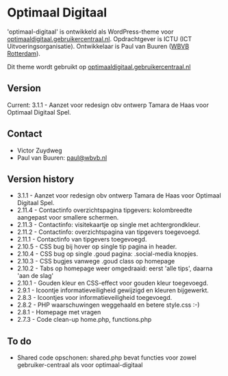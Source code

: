 # Optimaal Digitaal

'optimaal-digitaal' is ontwikkeld als WordPress-theme voor [optimaaldigitaal.gebruikercentraal.nl](http://optimaaldigitaal.gebruikercentraal.nl). Opdrachtgever is ICTU (ICT Uitvoeringsorganisatie). Ontwikkelaar is Paul van Buuren ([WBVB Rotterdam](https://wbvb.nl)). 

Dit theme wordt gebruikt op [optimaaldigitaal.gebruikercentraal.nl](https://optimaaldigitaal.gebruikercentraal.nl)

## Version
Current: 3.1.1 - Aanzet voor redesign obv ontwerp Tamara de Haas voor Optimaal Digitaal Spel.

## Contact
* Victor Zuydweg
* Paul van Buuren: paul@wbvb.nl

## Version history
* 3.1.1 - Aanzet voor redesign obv ontwerp Tamara de Haas voor Optimaal Digitaal Spel.
* 2.11.4 - Contactinfo overzichtspagina tipgevers: kolombreedte aangepast voor smallere schermen.
* 2.11.3 - Contactinfo: visitekaartje op single met achtergrondkleur.
* 2.11.2 - Contactinfo: overzichtspagina van tipgevers toegevoegd.
* 2.11.1 - Contactinfo van tipgevers toegevoegd.
* 2.10.5 - CSS bug bij hover op single tip pagina in header.
* 2.10.4 - CSS bug op single .goud pagina: .social-media knopjes.
* 2.10.3 - CSS bugjes vanwege .goud class op homepage
* 2.10.2 - Tabs op homepage weer omgedraaid: eerst 'alle tips', daarna 'aan de slag'
* 2.10.1 - Gouden kleur en CSS-effect voor gouden kleur toegevoegd.
* 2.9.1 - Icoontje informatieveiligheid gewijzigd en kleuren bijgewerkt.
* 2.8.3 - Icoontjes voor informatieveiligheid toegevoegd.
* 2.8.2 - PHP waarschuwingen weggehaald en betere style.css :-)
* 2.8.1 - Homepage met vragen
* 2.7.3 - Code clean-up home.php, functions.php 

## To do
* Shared code opschonen: shared.php bevat functies voor zowel gebruiker-centraal als voor optimaal-digitaal
